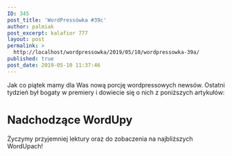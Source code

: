 ```yaml
---
ID: 345
post_title: 'WordPressówka #39c'
author: palmiak
post_excerpt: kalafior 777
layout: post
permalink: >
  http://localhost/wordpressowka/2019/05/10/wordpressowka-39a/
published: true
post_date: 2019-05-10 11:37:46
---
```

<!-- wp:paragraph -->
<p>Jak co piątek mamy dla Was nową porcję wordpressowych newsów. Ostatni tydzień był bogaty w premiery i dowiecie się o nich z poniższych artykułów:</p>
<!-- /wp:paragraph -->

<!-- wp:acf/owl-link {
    "id": "block_5cd4ae0acce2d",
    "name": "acf/owl-link",
    "data": {
        "opis": "<p>Dzisiejszą porcję newsów zaczniemy od WordPress'a 5.2 "Jaco". Dodano w nim dwie naprawdę rzeczy - "Site Health Check" oraz zabezpieczenie przed błędami PHP.</p>",
        "_opis": "field_5c5706bb6e493",
        "link": {
            "title": "Version 5.2",
            "url": "https://wordpress.org/support/wordpress-version/version-5-2/",
            "target": "_blank"
        },
        "_link": "field_5c5706f36e494"
    },
    "align": "",
    "mode": "preview"
} /-->

<!-- wp:acf/owl-link {
    "id": "block_5cd4af1ecce2e",
    "name": "acf\/owl-link",
    "data": {
        "opis": "<p>W końcu zakończyła się beta ACF Blocks. Ostatecznie ACF Block będzie dostępny tylko w wersji PRO, ale biorąc pod uwagę jakie jest to dobre narzędzie to zapłacenie tych $100 nie powinno być problemem.<\/p>",
        "_opis": "field_5c5706bb6e493",
        "link": {
            "title": "ACF 5.8.0 Release – PHP Blocks for Gutenberg",
            "url": "https:\/\/www.advancedcustomfields.com\/blog\/acf-5-8-0-release-php-blocks-for-gutenberg\/",
            "target": "_blank"
        },
        "_link": "field_5c5706f36e494"
    },
    "align": "",
    "mode": "preview"
} /-->

<!-- wp:acf/owl-link {
    "id": "block_5cd4afc7cce2f",
    "name": "acf\/owl-link",
    "data": {
        "opis": "<p>A jak przy blokach jesteśmy to zerknijcie też na ACF Blocks – The Ultimate Gutenberg Blocks Suite, czyli zestaw bloków Gutenbergowych stworzonych z myślą o ACF Blocks.<\/p>",
        "_opis": "field_5c5706bb6e493",
        "link": {
            "title": "ACF Blocks – The Ultimate Gutenberg Blocks Suite",
            "url": "https:\/\/acfblocks.com\/",
            "target": "_blank"
        },
        "_link": "field_5c5706f36e494"
    },
    "align": "",
    "mode": "preview"
} /-->

<!-- wp:acf/owl-link {
    "id": "block_5cd4b03ecce30",
    "name": "acf\/owl-link",
    "data": {
        "opis": "<p>Strasznie mi się podoba inicjatywa warsztatów dla dzieciaków. W Finlandii widziałem, że cieszyły się one dużym powodzeniem. Jeżeli więc nie macie pomysłu dla dziecka w trakcie WordCamp Europe to polecam.<\/p>",
        "_opis": "field_5c5706bb6e493",
        "link": {
            "title": "WordPress workshop for kids",
            "url": "https:\/\/2019.europe.wordcamp.org\/2019\/05\/07\/wordpress-workshop-for-kids\/#more-8642",
            "target": "_blank"
        },
        "_link": "field_5c5706f36e494"
    },
    "align": "",
    "mode": "preview"
} /-->

<!-- wp:acf/owl-link {
    "id": "block_5cd4b0fdcce31",
    "name": "acf\/owl-link",
    "data": {
        "opis": "<p>Nowa wersja Google Lighthouse rozpoznaje strony oparte o WP i stara się podpowiedzieć co zrobić żeby nasza strona była szybsza.<\/p>",
        "_opis": "field_5c5706bb6e493",
        "link": {
            "title": "v5.0.0",
            "url": "https:\/\/github.com\/GoogleChrome\/lighthouse\/releases\/tag\/v5.0.0",
            "target": "_blank"
        },
        "_link": "field_5c5706f36e494"
    },
    "align": "",
    "mode": "preview"
} /-->

<!-- wp:acf/owl-link {
    "id": "block_5cd4b26ecce32",
    "name": "acf\/owl-link",
    "data": {
        "opis": "<p>Pantheon.io opowiada troszkę o tym jak działa ich infrastruktura.<\/p>",
        "_opis": "field_5c5706bb6e493",
        "link": {
            "title": "How Do I Know It's Working: Disaster Recovery Edition",
            "url": "https:\/\/pantheon.io\/blog\/how-do-i-know-its-working-disaster-recovery-edition?utm_campaign=Oktopost-2019+Blog&utm_content=Oktopost-twitter-&utm_medium=social%2520earned&utm_source=twitter",
            "target": "_blank"
        },
        "_link": "field_5c5706f36e494"
    },
    "align": "",
    "mode": "preview"
} /-->

<!-- wp:acf/owl-link {
    "id": "block_5cd4b377cce33",
    "name": "acf\/owl-link",
    "data": {
        "opis": "<p>Dość popularnym ostatnio tematem jest połączenie WP i ReactJS. Frontity jest frameworkiem, która ma to ułatwić. Nie testowałem jeszcze, ale wygląda ciekawie.<\/p>",
        "_opis": "field_5c5706bb6e493",
        "link": {
            "title": "Create amazing websites using WordPress &amp; React",
            "url": "https:\/\/frontity.org",
            "target": "_blank"
        },
        "_link": "field_5c5706f36e494"
    },
    "align": "",
    "mode": "preview"
} /-->

<!-- wp:acf/owl-link {
    "id": "block_5cd4b4bbcce35",
    "name": "acf\/owl-link",
    "data": {
        "opis": "<p>The Camels zebrało najciekawsze artykuły o tym zacząć przygodę z WordPressem w jednym miejscu.<\/p>",
        "_opis": "field_5c5706bb6e493",
        "link": {
            "title": "Podstawy WP",
            "url": "https:\/\/thecamels.org\/pl\/podstawy-wp\/",
            "target": "_blank"
        },
        "_link": "field_5c5706f36e494"
    },
    "align": "",
    "mode": "preview"
} /-->

<!-- wp:acf/owl-link {
    "id": "block_5cd4b421cce34",
    "name": "acf\/owl-link",
    "data": {
        "opis": "<p>A na koniec ciekawy artykuł o tym jak działa JPG. Poza zawartością jest on świetnie zrealizowany techniczny i aż warto się nim pobawić.<\/p>",
        "_opis": "field_5c5706bb6e493",
        "link": {
            "title": "Unraveling the JPEG",
            "url": "https:\/\/parametric.press\/issue-01\/unraveling-the-jpeg\/",
            "target": "_blank"
        },
        "_link": "field_5c5706f36e494"
    },
    "align": "",
    "mode": "preview"
} /-->

<!-- wp:html -->
<h2 style="font-size: 25px; margin-top: 40px; font-weight:700; color: var(--primary-light);">Nadchodzące WordUpy</h2>
<!-- /wp:html -->

<!-- wp:acf/owl-link {
    "id": "block_5cd4b67935cbd",
    "name": "acf\/owl-link",
    "data": {
        "opis": "<p><strong>14 maja<\/strong>, <strong>w Warszawie<\/strong> odbędzie się WordUp - #track beginners. Będzie można posłuchać o tym jak zrobić prosty landing page za pomocą Gutenberga, o hostingu oraz o pluginach.<\/p>",
        "_opis": "field_5c5706bb6e493",
        "link": {
            "title": "WordUp Warszawa #beginners 2019",
            "url": "https:\/\/www.facebook.com\/events\/aleje-jerozolimskie-93-nowogrodzka-square\/wordup-warszawa\/446766342565584\/",
            "target": "_blank"
        },
        "_link": "field_5c5706f36e494"
    },
    "align": "",
    "mode": "preview"
} /-->

<!-- wp:acf/owl-link {
    "id": "block_5cd4b74f35cbe",
    "name": "acf\/owl-link",
    "data": {
        "opis": "<p><strong>16 maja, w Kaliszu<\/strong> odbędzie się 3. WordUp. Tutaj będzie można dowiedzieć się o contencie, komunikacji developera z klientem oraz o blokach gutenbergowych.<br \/><br \/>W przypadku tej ostatniej prezentacji osobiście przedstawię temat (Maciek) :)<br \/><br \/><\/p>",
        "_opis": "field_5c5706bb6e493",
        "link": {
            "title": "WordUp! Kalisz nr 3",
            "url": "https:\/\/pl-pl.facebook.com\/events\/400601550735905\/",
            "target": "_blank"
        },
        "_link": "field_5c5706f36e494"
    },
    "align": "",
    "mode": "preview"
} /-->

<!-- wp:acf/owl-link {
    "id": "block_5cd4b85735cbf",
    "name": "acf\/owl-link",
    "data": {
        "opis": "<p>20 maja odbędzie się też szczęśliwy, 13. WordUp w Poznaniu.<\/p>",
        "_opis": "field_5c5706bb6e493",
        "link": {
            "title": "WordPress WordUp Poznań #13",
            "url": "https:\/\/www.facebook.com\/wordpresspoznan\/",
            "target": "_blank"
        },
        "_link": "field_5c5706f36e494"
    },
    "align": "",
    "mode": "preview"
} /-->

<!-- wp:paragraph -->
<p>Życzymy przyjemniej lektury oraz do zobaczenia na najbliższych WordUpach!</p>
<!-- /wp:paragraph -->
